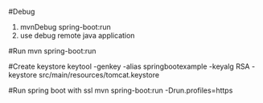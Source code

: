 #Debug
1. mvnDebug spring-boot:run
2. use debug remote java application

#Run
mvn spring-boot:run

#Create keystore
keytool -genkey -alias springbootexample -keyalg RSA -keystore src/main/resources/tomcat.keystore

#Run spring boot with ssl
mvn spring-boot:run -Drun.profiles=https


